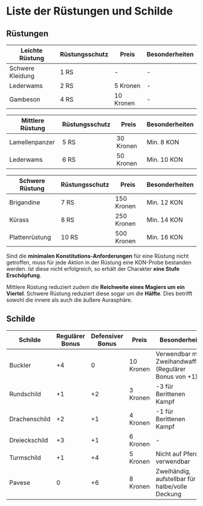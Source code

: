 # Liste der Rüstungen und Schilde

## Rüstungen
| Leichte Rüstung	| Rüstungsschutz | Preis | Besonderheiten |
|----------|----------|----------|----------|
| Schwere Kleidung | 1 RS | - | -	|
| Lederwams	 | 2 RS | 5 Kronen	 | -	|
| Gambeson | 4 RS | 10 Kronen	 | -	|

| Mittlere Rüstung	| Rüstungsschutz | Preis | Besonderheiten |
|----------|----------|----------|----------|
| Lamellenpanzer | 5 RS | 30 Kronen | Min. 8 KON	|
| Lederwams	 | 6 RS | 50 Kronen	 | Min. 10 KON	|

| Schwere Rüstung	| Rüstungsschutz | Preis | Besonderheiten |
|----------|----------|----------|----------|
| Brigandine | 7 RS | 150 Kronen | Min. 12 KON	|
| Kürass	 | 8 RS | 250 Kronen	 | Min. 14 KON	|
| Plattenrüstung	 | 10 RS | 500 Kronen	 | Min. 16 KON	|

Sind die **minimalen Konstitutions-Anforderungen** für eine Rüstung nicht getroffen, muss für jede Aktion in der Rüstung eine KON-Probe bestanden werden. Ist diese nicht erfolgreich, so erhält der Charakter **eine Stufe Erschöpfung**.
 
Mittlere Rüstung reduziert zudem die **Reichweite eines Magiers um ein Viertel**. Schwere Rüstung reduziert diese sogar um die **Hälfte**. Dies betrifft sowohl die innere als auch die äußere Aurasphäre.

## Schilde
| Schilde	| Regulärer Bonus | Defensiver Bonus | Preis | Besonderheit |
|----------|----------|----------|----------|----------|
| Buckler | +4 | 0	 | 10 Kronen	| Verwendbar mit Zweihandwaffen (Regulärer Bonus von +1) |
| Rundschild | +1 | +2	 | 3 Kronen	| -3 für Berittenen Kampf |
| Drachenschild	| +2 | +1	 | 4 Kronen	| -1 für Berittenen Kampf |
| Dreieckschild	| +3 | +1	 | 6 Kronen	| - |
| Turmschild | +1 | +4	 | 5 Kronen	| Nicht auf Pferd verwendbar |
| Pavese | 0 | +6	 | 8 Kronen	| Zweihändig, aufstellbar für halbe/volle Deckung |
